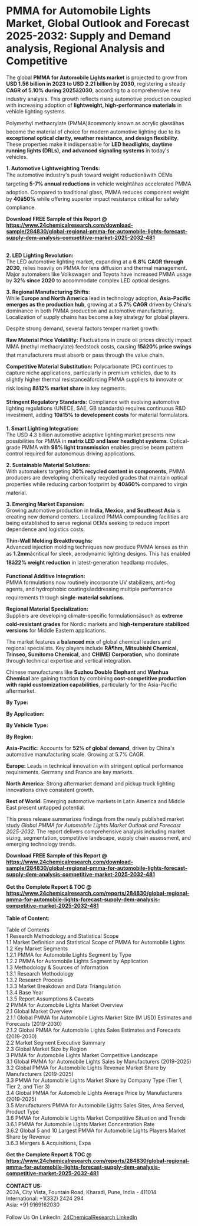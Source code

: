 <h1>PMMA for Automobile Lights Market, Global Outlook and Forecast 2025-2032: Supply and Demand analysis, Regional Analysis and Competitive</h1><p>The global <strong>PMMA for Automobile Lights market</strong> is projected to grow from <strong>USD 1.56 billion in 2023 to USD 2.21 billion by 2030</strong>, registering a steady <strong>CAGR of 5.10% during 2025â2030</strong>, according to a comprehensive new industry analysis. This growth reflects rising automotive production coupled with increasing adoption of <strong>lightweight, high-performance materials</strong> in vehicle lighting systems.</p><p>Polymethyl methacrylate (PMMA)âcommonly known as acrylic glassâhas become the material of choice for modern automotive lighting due to its <strong>exceptional optical clarity, weather resistance, and design flexibility</strong>. These properties make it indispensable for <strong>LED headlights, daytime running lights (DRLs), and advanced signaling systems</strong> in today's vehicles.</p><p><strong>1. Automotive Lightweighting Trends:</strong><br>
The automotive industry's push toward weight reductionâwith OEMs targeting <strong>5-7% annual reductions</strong> in vehicle weightâhas accelerated PMMA adoption. Compared to traditional glass, PMMA reduces component weight by <strong>40â50%</strong> while offering superior impact resistance critical for safety compliance.</p><div><b>Download FREE Sample of this Report @ 
            <a href="https://www.24chemicalresearch.com/download-sample/284830/global-regional-pmma-for-automobile-lights-forecast-supply-dem-analysis-competitive-market-2025-2032-481">
            https://www.24chemicalresearch.com/download-sample/284830/global-regional-pmma-for-automobile-lights-forecast-supply-dem-analysis-competitive-market-2025-2032-481</a></b></div><br><p><strong>2. LED Lighting Revolution:</strong><br>
The LED automotive lighting market, expanding at a <strong>6.8% CAGR through 2030</strong>, relies heavily on PMMA for lens diffusion and thermal management. Major automakers like Volkswagen and Toyota have increased PMMA usage by <strong>32% since 2020</strong> to accommodate complex LED optical designs.</p><p><strong>3. Regional Manufacturing Shifts:</strong><br>
While <strong>Europe and North America</strong> lead in technology adoption, <strong>Asia-Pacific emerges as the production hub</strong>, growing at a <strong>5.7% CAGR</strong> driven by China's dominance in both PMMA production and automotive manufacturing. Localization of supply chains has become a key strategy for global players.</p><p>Despite strong demand, several factors temper market growth:</p><p><strong>Raw Material Price Volatility:</strong> Fluctuations in crude oil prices directly impact MMA (methyl methacrylate) feedstock costs, causing <strong>15â20% price swings</strong> that manufacturers must absorb or pass through the value chain.</p><p><strong>Competitive Material Substitution:</strong> Polycarbonate (PC) continues to capture niche applications, particularly in premium vehicles, due to its slightly higher thermal resistanceâforcing PMMA suppliers to innovate or risk losing <strong>8â12% market share</strong> in key segments.</p><p><strong>Stringent Regulatory Standards:</strong> Compliance with evolving automotive lighting regulations (UNECE, SAE, GB standards) requires continuous R&amp;D investment, adding <strong>10â15% to development costs</strong> for material formulators.</p><p><strong>1. Smart Lighting Integration:</strong><br>
The USD 4.3 billion automotive adaptive lighting market presents new possibilities for PMMA in <strong>matrix LED and laser headlight systems</strong>. Optical-grade PMMA with <strong>98% light transmission</strong> enables precise beam pattern control required for autonomous driving applications.</p><p><strong>2. Sustainable Material Solutions:</strong><br>
With automakers targeting <strong>30% recycled content in components</strong>, PMMA producers are developing chemically recycled grades that maintain optical properties while reducing carbon footprint by <strong>40â60%</strong> compared to virgin material.</p><p><strong>3. Emerging Market Expansion:</strong><br>
Growing automotive production in <strong>India, Mexico, and Southeast Asia</strong> is creating new demand centers. Localized PMMA compounding facilities are being established to serve regional OEMs seeking to reduce import dependence and logistics costs.</p><p><strong>Thin-Wall Molding Breakthroughs:</strong><br>
	Advanced injection molding techniques now produce PMMA lenses as thin as <strong>1.2mm</strong>âcritical for sleek, aerodynamic lighting designs. This has enabled <strong>18â22% weight reduction</strong> in latest-generation headlamp modules.</p><p><strong>Functional Additive Integration:</strong><br>
	PMMA formulations now routinely incorporate UV stabilizers, anti-fog agents, and hydrophobic coatingsâaddressing multiple performance requirements through <strong>single-material solutions</strong>.</p><p><strong>Regional Material Specialization:</strong><br>
	Suppliers are developing climate-specific formulationsâsuch as <strong>extreme cold-resistant grades</strong> for Nordic markets and <strong>high-temperature stabilized versions</strong> for Middle Eastern applications.</p><p>The market features a <strong>balanced mix</strong> of global chemical leaders and regional specialists. Key players include <strong>RÃ¶hm, Mitsubishi Chemical, Trinseo, Sumitomo Chemical</strong>, and <strong>CHIMEI Corporation</strong>, who dominate through technical expertise and vertical integration.</p><p>Chinese manufacturers like <strong>Suzhou Double Elephant</strong> and <strong>Wanhua Chemical</strong> are gaining traction by combining <strong>cost-competitive production with rapid customization capabilities</strong>, particularly for the Asia-Pacific aftermarket.</p><p><strong>By Type:</strong></p><p><strong>By Application:</strong></p><p><strong>By Vehicle Type:</strong></p><p><strong>By Region:</strong></p><p><strong>Asia-Pacific:</strong> Accounts for <strong>52% of global demand</strong>, driven by China's automotive manufacturing scale. Growing at 5.7% CAGR.</p><p><strong>Europe:</strong> Leads in technical innovation with stringent optical performance requirements. Germany and France are key markets.</p><p><strong>North America:</strong> Strong aftermarket demand and pickup truck lighting innovations drive consistent growth.</p><p><strong>Rest of World:</strong> Emerging automotive markets in Latin America and Middle East present untapped potential.</p><p>This press release summarizes findings from the newly published market study <em>Global PMMA for Automobile Lights Market Outlook and Forecast 2025-2032</em>. The report delivers comprehensive analysis including market sizing, segmentation, competitive landscape, supply chain assessment, and emerging technology trends.</p><div><b>Download FREE Sample of this Report @ 
            <a href="https://www.24chemicalresearch.com/download-sample/284830/global-regional-pmma-for-automobile-lights-forecast-supply-dem-analysis-competitive-market-2025-2032-481">
            https://www.24chemicalresearch.com/download-sample/284830/global-regional-pmma-for-automobile-lights-forecast-supply-dem-analysis-competitive-market-2025-2032-481</a></b></div><br><div><b>Get the Complete Report & TOC @ 
            <a href="https://www.24chemicalresearch.com/reports/284830/global-regional-pmma-for-automobile-lights-forecast-supply-dem-analysis-competitive-market-2025-2032-481">
            https://www.24chemicalresearch.com/reports/284830/global-regional-pmma-for-automobile-lights-forecast-supply-dem-analysis-competitive-market-2025-2032-481</a></b></div><br>
            <b>Table of Content:</b><p>Table of Contents<br />
1 Research Methodology and Statistical Scope<br />
1.1 Market Definition and Statistical Scope of PMMA for Automobile Lights<br />
1.2 Key Market Segments<br />
1.2.1 PMMA for Automobile Lights Segment by Type<br />
1.2.2 PMMA for Automobile Lights Segment by Application<br />
1.3 Methodology & Sources of Information<br />
1.3.1 Research Methodology<br />
1.3.2 Research Process<br />
1.3.3 Market Breakdown and Data Triangulation<br />
1.3.4 Base Year<br />
1.3.5 Report Assumptions & Caveats<br />
2 PMMA for Automobile Lights Market Overview<br />
2.1 Global Market Overview<br />
2.1.1 Global PMMA for Automobile Lights Market Size (M USD) Estimates and Forecasts (2019-2030)<br />
2.1.2 Global PMMA for Automobile Lights Sales Estimates and Forecasts (2019-2030)<br />
2.2 Market Segment Executive Summary<br />
2.3 Global Market Size by Region<br />
3 PMMA for Automobile Lights Market Competitive Landscape<br />
3.1 Global PMMA for Automobile Lights Sales by Manufacturers (2019-2025)<br />
3.2 Global PMMA for Automobile Lights Revenue Market Share by Manufacturers (2019-2025)<br />
3.3 PMMA for Automobile Lights Market Share by Company Type (Tier 1, Tier 2, and Tier 3)<br />
3.4 Global PMMA for Automobile Lights Average Price by Manufacturers (2019-2025)<br />
3.5 Manufacturers PMMA for Automobile Lights Sales Sites, Area Served, Product Type<br />
3.6 PMMA for Automobile Lights Market Competitive Situation and Trends<br />
3.6.1 PMMA for Automobile Lights Market Concentration Rate<br />
3.6.2 Global 5 and 10 Largest PMMA for Automobile Lights Players Market Share by Revenue<br />
3.6.3 Mergers & Acquisitions, Expa</p><div><b>Get the Complete Report & TOC @ 
            <a href="https://www.24chemicalresearch.com/reports/284830/global-regional-pmma-for-automobile-lights-forecast-supply-dem-analysis-competitive-market-2025-2032-481">
            https://www.24chemicalresearch.com/reports/284830/global-regional-pmma-for-automobile-lights-forecast-supply-dem-analysis-competitive-market-2025-2032-481</a></b></div><br><b>CONTACT US:</b><br>
            203A, City Vista, Fountain Road, Kharadi, Pune, India - 411014<br>
            International: +1(332) 2424 294<br>
            Asia: +91 9169162030 <br><br>
            Follow Us On LinkedIn: <a href="https://www.linkedin.com/company/24chemicalresearch/">24ChemicalResearch LinkedIn</a>